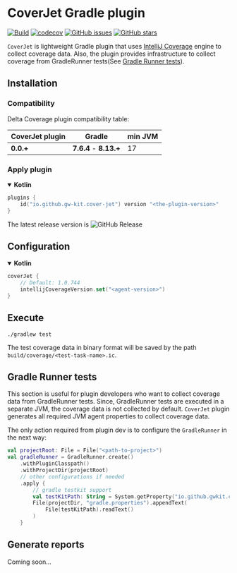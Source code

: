 # CoverJet Gradle plugin

[![Build](https://github.com/gw-kit/cover-jet-plugin/actions/workflows/build.yaml/badge.svg?branch=main)](https://github.com/gw-kit/cover-jet-plugin/actions/workflows/build.yaml)
[![codecov](https://codecov.io/gh/gw-kit/cover-jet-plugin/graph/badge.svg?token=mVBIf2xll9)](https://codecov.io/gh/gw-kit/cover-jet-plugin)
[![GitHub issues](https://img.shields.io/github/issues/gw-kit/cover-jet-plugin)](https://github.com/gw-kit/cover-jet-plugin/issues)
[![GitHub stars](https://img.shields.io/github/stars/gw-kit/cover-jet-plugin?style=flat-square)](https://github.com/gw-kit/cover-jet-plugin/stargazers)

`CoverJet` is lightweight Gradle plugin that uses [IntelliJ Coverage](https://github.com/JetBrains/intellij-coverage) engine to collect coverage data.
Also, the plugin provides infrastructure to collect coverage from GradleRunner tests(See [Gradle Runner tests](#gradle-runner-tests)).

## Installation

### Compatibility

Delta Coverage plugin compatibility table:

| CoverJet plugin | Gradle                 | min JVM |
|-----------------|------------------------|---------|
| **0.0.+**       | **7.6.4** - **8.13.+** | 17      |    


### Apply plugin

<details open>

<summary><b>Kotlin</b></summary>

```kotlin
plugins {
    id("io.github.gw-kit.cover-jet") version "<the-plugin-version>"
}
```

The latest release version is ![GitHub Release](https://img.shields.io/github/v/release/gw-kit/cover-jet-plugin)

</details>


## Configuration

<details open>
<summary><b>Kotlin</b></summary>

```kotlin
coverJet {
    // Default: 1.0.744
    intellijCoverageVersion.set("<agent-version>")
}

```

</details>

## Execute

```shell
./gradlew test 
```

The test coverage data in binary format will be saved by the path `build/coverage/<test-task-name>.ic`.


## Gradle Runner tests

This section is useful for plugin developers who want to collect coverage data from GradleRunner tests.
Since, GradleRunner tests are executed in a separate JVM, the coverage data is not collected by default.
`CoverJet` plugin generates all required JVM agent properties to collect coverage data.

The only action required from plugin dev is to configure the `GradleRunner` in the next way:

```kotlin
val projectRoot: File = File("<path-to-project>")
val gradleRunner = GradleRunner.create()
    .withPluginClasspath()
    .withProjectDir(projectRoot)
    // other configurations if needed
    .apply {
        // gradle testkit support
        val testKitPath: String = System.getProperty("io.github.gwkit.coverjet.test-kit")
        File(projectDir, "gradle.properties").appendText(
            File(testKitPath).readText()
        )
    }
```

## Generate reports

Coming soon...
